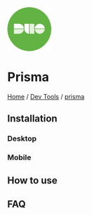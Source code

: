 <img src="./images/logo.webp" width=100px alt="prisma Logo"/>

# Prisma

[Home](../../Readme.md) / [Dev Tools](../dev-tools.md) / [prisma](tool.md)



## Installation

### Desktop

### Mobile

## How to use

## FAQ
